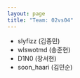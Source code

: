 ```yaml
---
layout: page
title: "Team: 02vs04"
---
```


- slyfizz (김종민)
- wlswotmd (송준현)
- D1N0 (장서현)
- soon_haari (김민순)